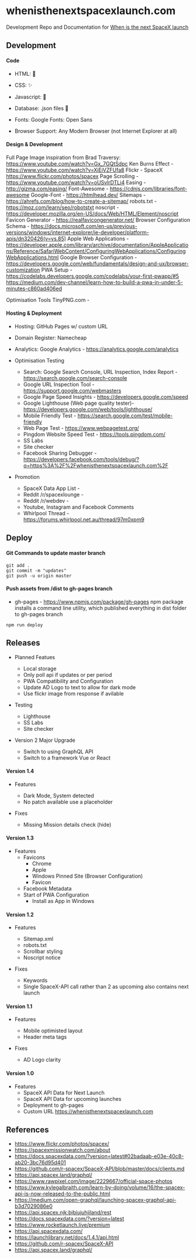 # whenisthenextspacexlaunch.com

Development Repo and Documentation for <a href="https://whenisthenextspacexlaunch.com" target="_blank" alt="spacex launch">When is the next SpaceX launch</a>

## Development

#### Code


* HTML:  :nut_and_bolt:
* CSS:  :sparkles:
* Javascript:  :icecream:
* Database:  .json files :floppy_disk:

* Fonts: Google Fonts: Open Sans

* Browser Support: Any Modern Browser (not Internet Explorer at all)

#### Design & Development

Full Page Image inspiration from Brad Traversy: https://www.youtube.com/watch?v=Gx_7GQtSdpc
Ken Burns Effect - https://www.youtube.com/watch?v=XiEiVZFUfa8
Flickr - SpaceX https://www.flickr.com/photos/spacex
Page Scrolling -  https://www.youtube.com/watch?v=oUSvlrDTLi4
Easing - http://gizma.com/easing/
Font-Awesome - https://cdnjs.com/libraries/font-awesome
Google-Font - 
https://htmlhead.dev/
Sitemaps - https://ahrefs.com/blog/how-to-create-a-sitemap/
robots.txt - https://moz.com/learn/seo/robotstxt
noscript - https://developer.mozilla.org/en-US/docs/Web/HTML/Element/noscript
Favicon Generator - https://realfavicongenerator.net/
Browser Configuration Schema - https://docs.microsoft.com/en-us/previous-versions/windows/internet-explorer/ie-developer/platform-apis/dn320426(v=vs.85)
Apple Web Applications - https://developer.apple.com/library/archive/documentation/AppleApplications/Reference/SafariWebContent/ConfiguringWebApplications/ConfiguringWebApplications.html
Google Browser Configuration - https://developers.google.com/web/fundamentals/design-and-ux/browser-customization
PWA Setup - https://codelabs.developers.google.com/codelabs/your-first-pwapp/#5
https://medium.com/dev-channel/learn-how-to-build-a-pwa-in-under-5-minutes-c860ad406ed

Optimisation Tools
TinyPNG.com - 

#### Hosting & Deployment

* Hosting: GitHub Pages w/ custom URL
* Domain Register: Namecheap
* Analytics: Google Analytics - https://analytics.google.com/analytics

* Optimisation Testing
  * Search: Google Search Console, URL Inspection, Index Report - https://search.google.com/search-console
  * Google URL Inspection Tool - https://support.google.com/webmasters
  * Google Page Speed Insights - https://developers.google.com/speed
  * Google Lighthouse (Web page quality tester)- https://developers.google.com/web/tools/lighthouse/
  * Mobile Friendly Test - https://search.google.com/test/mobile-friendly
  * Web Page Test - https://www.webpagetest.org/
  * Pingdom Website Speed Test - https://tools.pingdom.com/
  * SS Labs
  * Site checker
  * Facebook Sharing Debugger - https://developers.facebook.com/tools/debug/?q=https%3A%2F%2Fwhenisthenextspacexlaunch.com%2F

* Promotion
  * SpaceX Data App List - 
  * Reddit /r/spacexlounge - 
  * Reddit /r/webdev - 
  * Youtube, Instagram and Facebook Comments
  * Whirlpool Thread - https://forums.whirlpool.net.au/thread/97m0xpm9

## Deploy

#### Git Commands to update master branch
```
git add . 
git commit -m "updates"
git push -u origin master
```
#### Push assets from /dist to gh-pages branch

* gh-pages - https://www.npmjs.com/package/gh-pages
npm package installs a command line utility, which published everything in dist folder to gh-pages branch

```
npm run deploy
```

## Releases

* Planned Featues
  * Local storage
  * Only poll api if updates or per period
  * PWA Compatibility and Configuration
  * Update AD Logo to text to allow for dark mode
  * Use flickr image from response if avilable
  
* Testing
  * Lighthouse
  * SS Labs
  * Site checker

* Version 2 Major Upgrade
  * Switch to using GraphQL API 
  * Switch to a framework Vue or React

#### Version 1.4

* Features
  * Dark Mode, System detected
  * No patch available use a placeholder

* Fixes
  * Missing Mission details check (hide)

#### Version 1.3

* Features
  * Favicons
    * Chrome
    * Apple
    * Windows Pinned Site (Browser Configuration)
    * Favicon
  * Facebook Metadata
  * Start of PWA Configuration
    * Install as App in Windows

#### Version 1.2

* Features
  * Sitemap.xml
  * robots.txt
  * Scrollbar styling
  * Noscript notice

* Fixes
  * Keywords
  * Single SpaceX-API call rather than 2 as upcoming also contains next launch

#### Version 1.1

* Features
  * Mobile optimisted layout
  * Header meta tags

* Fixes
  * AD Logo clarity

#### Version 1.0

* Features
  * SpaceX API Data for Next Launch
  * SpaceX API Data for upcoming launches
  * Deployment to gh-pages
  * Custom URL https://whenisthenextspacexlaunch.com

## References

 * https://www.flickr.com/photos/spacex/
 * https://spacexmissionwatch.com/about
 * https://docs.spacexdata.com/?version=latest#02badaab-e03e-40c8-ab20-3bc76d95d401
 * https://github.com/r-spacex/SpaceX-API/blob/master/docs/clients.md
 * https://api.spacex.land/graphql/
 * https://www.rawpixel.com/image/2229667/official-space-photos
 * https://www.kylegalbraith.com/learn-by-doing/volume/16/the-spacex-api-is-now-released-to-the-public.html
 * https://medium.com/open-graphql/launching-spacex-graphql-api-b3d7029086e0
 * https://api.spacex.njk;bjbiujuhjiland/rest
 * https://docs.spacexdata.com/?version=latest
 * https://www.rocketlaunch.live/premium
 * https://api.spacexdata.com/
 * https://launchlibrary.net/docs/1.4.1/api.html
 * https://github.com/r-spacex/SpaceX-API
 * https://api.spacex.land/graphql/